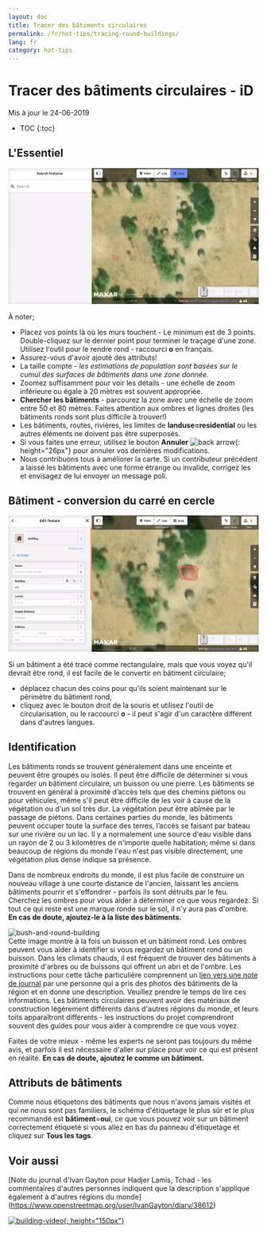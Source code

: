 ```yaml
---
layout: doc
title: Tracer des bâtiments circulaires
permalink: /fr/hot-tips/tracing-round-buildings/
lang: fr
category: hot-tips
---
```


Tracer des bâtiments circulaires - iD
============

Mis à jour le 24-06-2019

- TOC
{:toc}

L'Essentiel
----------

![Round Buildings][]


À noter;  

- Placez vos points là où les murs touchent - Le minimum est de 3 points. Double-cliquez sur le dernier point pour terminer le traçage d'une zone. Utilisez l'outil pour le rendre rond - raccourci **o** en français.  
- Assurez-vous d'avoir ajouté des attributs!  
- La taille compte - *les estimations de population sont basées sur le cumul des surfaces de bâtiments dans une zone donnée.*  
- Zoomez suffisamment pour voir les détails - une échelle de zoom inférieure ou égale à 20 mètres est souvent appropriée.  
- **Chercher les bâtiments** - parcourez la zone avec une échelle de zoom entre 50 et 80 mètres. Faites attention aux ombres et lignes droites (les bâtiments ronds sont plus difficile à trouver!)  
- Les bâtiments, routes, rivières, les limites de **landuse=residential** ou les autres éléments ne doivent pas être superposés.  
- Si vous faites une erreur, utilisez le bouton **Annuler** ![back arrow]{: height="26px"} pour annuler vos dernières modifications.  
- Nous contribuons tous à améliorer la carte. Si un contributeur précédent a laissé les bâtiments avec une forme étrange ou invalide, corrigez les et envisagez de lui envoyer un message poli.  

Bâtiment - conversion du carré en cercle
-------------------------------------

![Square to round][]  

Si un bâtiment a été tracé comme rectangulaire, mais que vous voyez qu'il devrait être rond, il est facile de le convertir en bâtiment circulaire;

- déplacez chacun des coins pour qu'ils soient maintenant sur le périmètre du bâtiment rond,
- cliquez avec le bouton droit de la souris et utilisez l'outil de circularisation, ou le raccourci **o** - il peut s'agir d'un caractère différent dans d'autres langues.  

Identification
---------------

Les bâtiments ronds se trouvent généralement dans une enceinte et peuvent être groupés ou isolés. Il peut être difficile de déterminer si vous regarder un bâtiment circulaire, un buisson ou une pierre. Les bâtiments se trouvent en général à proximité d’accès tels que des chemins piétons ou pour véhicules, même s'il peut être difficile de les voir à cause de la végétation ou d'un sol très dur. La végétation peut être abîmée par le passage de piétons. Dans certaines parties du monde, les bâtiments peuvent occuper toute la surface des terres, l’accès se faisant par bateau sur une rivière ou un lac. Il y a normalement une source d'eau visible dans un rayon de 2 ou 3 kilomètres de n'importe quelle habitation; même si dans beaucoup de régions du monde l'eau n'est pas visible directement, une végétation plus dense indique sa présence.  

Dans de nombreux endroits du monde, il est plus facile de construire un nouveau village à une courte distance de l'ancien, laissant les anciens bâtiments pourrir et s'effondrer - parfois ils sont détruits par le feu. Cherchez les ombres pour vous aider à déterminer ce que vous regardez. Si tout ce qui reste est une marque ronde sur le sol, il n'y aura pas d'ombre. **En cas de doute, ajoutez-le à la liste des bâtiments.**  

![bush-and-round-building][]  
Cette image montre à la fois un buisson et un bâtiment rond. Les ombres peuvent vous aider à identifier si vous regardez un bâtiment rond ou un buisson. Dans les climats chauds, il est fréquent de trouver des bâtiments à proximité d'arbres ou de buissons qui offrent un abri et de l'ombre. Les instructions pour cette tâche particulière comprennent un [lien vers une note de journal](https://www.openstreetmap.org/user/IvanGayton/diary/38612) par une personne qui a pris des photos des bâtiments de la région et en donne une description. Veuillez prendre le temps de lire ces informations. Les bâtiments circulaires peuvent avoir des matériaux de construction légèrement différents dans d'autres régions du monde, et leurs toits apparaîtront différents - les instructions du projet comprendront souvent des guides pour vous aider à comprendre ce que vous voyez.  

Faites de votre mieux - même les experts ne seront pas toujours du même avis, et parfois il est nécessaire d'aller sur place pour voir ce qui est présent en réalité. **En cas de doute, ajoutez le comme un bâtiment.**  

Attributs de bâtiments
-------------

Comme nous étiquetons des bâtiments que nous n'avons jamais visités et qui ne nous sont pas familiers, le schéma d'étiquetage le plus sûr et le plus recommandé est **bâtiment**=**oui**, ce que vous pouvez voir sur un bâtiment correctement étiqueté si vous allez en bas du panneau d'étiquetage et cliquez sur **Tous les tags**.

Voir aussi  
---------

[Note du journal d'Ivan Gayton pour Hadjer Lamis, Tchad - les commentaires d'autres personnes indiquent que la description s'applique également à d'autres régions du monde] (https://www.openstreetmap.org/user/IvanGayton/diary/38612)

[![building-video]{: height="150px"}](https://www.youtube.com/watch?v=VPJz-AucqF4&index=7&list=PLb9506_-6FMHZ3nwn9heri3xjQKrSq1hN "Tutoriels vidéos du Humanitarian OpenStreetMap Team - Ajout d'un bâtiment à OpenStreetMap")  


[keymon]:/images/hot-tips/keymon.png
[Round Buildings]: /images/hot-tips/round_building.gif "Démonstration d'une cartographie de bâtiment circulaire"
[Square to round]: /images/hot-tips/square-round-building.gif "Démonstration de la transformation d'un bâtiment carré en rond"  
[bush-and-round-building]: /images/hot-tips/bush-and-round-building.png "Bâtiment circulaire à proximité d'un buisson"
[back arrow]: /images/beginner/back-arrow.png "Annuler"
[building-video]: /images/hot-tips/building-video.png "Vidéos tutoriel de l’équipe Humanitaire OpenStreetMap - Ajouter un bâtiment dans OpenStreetMap"